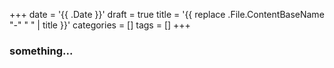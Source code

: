 +++
date = '{{ .Date }}'
draft = true
title = '{{ replace .File.ContentBaseName "-" " " | title }}'
categories = []
tags = []
+++


### something...

